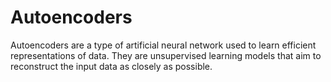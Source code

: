 # Autoencoders
Autoencoders are a type of artificial neural network used to learn efficient representations of data. They are unsupervised learning models that aim to reconstruct the input data as closely as possible.

